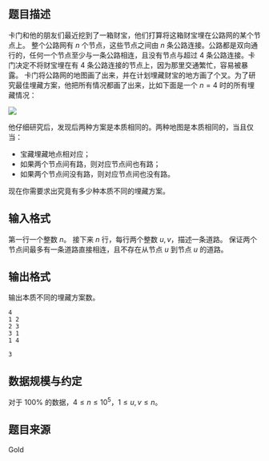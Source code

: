 ## 题目描述
卡门和他的朋友们最近挖到了一箱财宝，他们打算将这箱财宝埋在公路网的某个节点上。 整个公路网有 $n$ 个节点，这些节点之间由 $n$ 条公路连接。公路都是双向通行的，任何一个节点至少与一条公路相连，且没有节点与超过 $4$ 条公路连接。卡门决定不将财宝埋在有 $4$ 条公路连接的节点上，因为那里交通繁忙，容易被暴露。 卡门将公路网的地图画了出来，并在计划埋藏财宝的地方画了个叉。为了研究最佳埋藏方案，他把所有情况都画了出来，比如下面是一个 $n=4$ 时的所有埋藏情况： 

![](file://pic2.png) 

他仔细研究后，发现后两种方案是本质相同的。两种地图是本质相同的，当且仅当： 
- 宝藏埋藏地点相对应；
- 如果两个节点间有路，则对应节点间也有路；
- 如果两个节点间没有路，则对应节点间也没有路。

现在你需要求出究竟有多少种本质不同的埋藏方案。
## 输入格式

第一行一个整数 $n$。 接下来 $n$ 行，每行两个整数 $u,v$，描述一条道路。 保证两个节点间最多有一条道路直接相连，且不存在从节点 $u$ 到节点 $u$ 的道路。

## 输出格式

输出本质不同的埋藏方案数。

```input1
4
1 2
2 3
3 1
1 4
```
```output1
3
```
## 数据规模与约定
对于 $100\%$ 的数据，$4 \leq n \leq 10^5$，$1 \leq u,v \leq n$。
## 题目来源
Gold